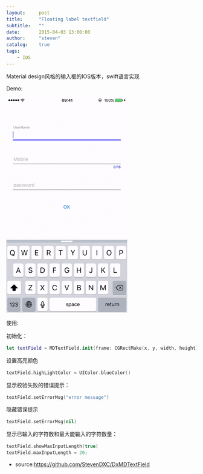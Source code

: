 ```yaml
---
layout:     post
title:      "Floating label textfield"
subtitle:   ""
date:       2015-04-03 13:00:00
author:     "steven"
catalog:    true
tags:
    - IOS
---
```


Material design风格的输入框的IOS版本，swift语言实现

Demo:

![image](https://github.com/StevenDXC/DxMDTextField/blob/master/img/demo.gif)

使用:


初始化：

```swift
let textField = MDTextField.init(frame: CGRectMake(x, y, width, height))

```

设置高亮颜色

```swift
textField.highLightColor = UIColor.blueColor()
```

显示校验失败的错误提示：

```swift
textField.setErrorMsg("error message")
```

隐藏错误提示

```swift
textField.setErrorMsg(nil)
```

显示已输入的字符数和最大能输入的字符数量：

```swift
textField.showMaxInputLength(true)
textField.maxInputLength = 20;
```


* source:https://github.com/StevenDXC/DxMDTextField
